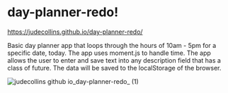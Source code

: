 # day-planner-redo!
 https://judecollins.github.io/day-planner-redo/

Basic day planner app that loops through the hours of 10am - 5pm for a specific date, today. The app uses moment.js to handle time. The app allows the user to enter and save text into any description field that has a class of future. The data will be saved to the localStorage of the browser.




![judecollins github io_day-planner-redo_ (1)](https://user-images.githubusercontent.com/91752290/146112682-7b65e215-e339-45e9-844a-02694da81bf3.png)
